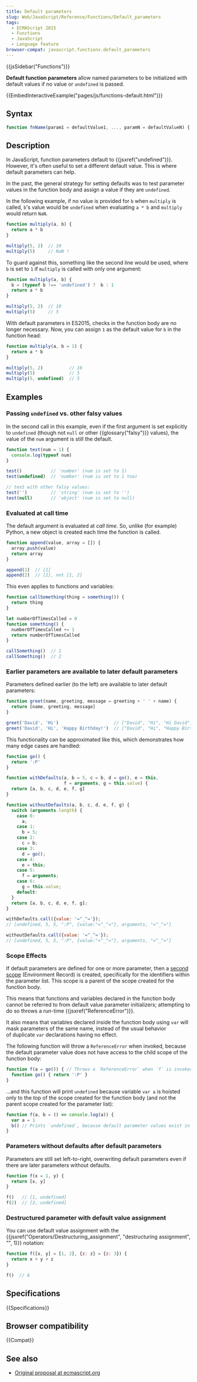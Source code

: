 ```yaml
---
title: Default parameters
slug: Web/JavaScript/Reference/Functions/Default_parameters
tags:
  - ECMAScript 2015
  - Functions
  - JavaScript
  - Language feature
browser-compat: javascript.functions.default_parameters
---
```

{{jsSidebar("Functions")}}

**Default function parameters** allow named parameters to be initialized with
default values if no value or `undefined` is passed.

{{EmbedInteractiveExample("pages/js/functions-default.html")}}

## Syntax

```js
function fnName(param1 = defaultValue1, ..., paramN = defaultValueN) { ... }
```

## Description

In JavaScript, function parameters default to {{jsxref("undefined")}}.
However, it's often useful to set a different default value. This is where
default parameters can help.

In the past, the general strategy for setting defaults was to test parameter
values in the function body and assign a value if they are `undefined`.

In the following example, if no value is provided for `b` when `multiply` is
called, `b`'s value would be `undefined` when evaluating `a * b` and `multiply`
would return `NaN`.

```js
function multiply(a, b) {
  return a * b
}

multiply(5, 2)  // 10
multiply(5)     // NaN !
```

To guard against this, something like the second line would be used, where `b`
is set to `1` if `multiply` is called with only one argument:

```js
function multiply(a, b) {
  b = (typeof b !== 'undefined') ?  b : 1
  return a * b
}

multiply(5, 2)  // 10
multiply(5)     // 5
```

With default parameters in ES2015, checks in the function body are no longer
necessary. Now, you can assign `1` as the default value for `b` in the function
head:

```js
function multiply(a, b = 1) {
  return a * b
}

multiply(5, 2)          // 10
multiply(5)             // 5
multiply(5, undefined)  // 5
```

## Examples

### Passing `undefined` vs. other falsy values

In the second call in this example, even if the first argument is set explicitly
to `undefined` (though not `null` or other {{glossary("falsy")}} values),
the value of the `num` argument is still the default.

```js
function test(num = 1) {
  console.log(typeof num)
}

test()           // 'number' (num is set to 1)
test(undefined)  // 'number' (num is set to 1 too)

// test with other falsy values:
test('')         // 'string' (num is set to '')
test(null)       // 'object' (num is set to null)
```

### Evaluated at call time

The default argument is evaluated at _call time_. So, unlike (for example)
Python, a new object is created each time the function is called.

```js
function append(value, array = []) {
  array.push(value)
  return array
}

append(1)  // [1]
append(2)  // [2], not [1, 2]
```

This even applies to functions and variables:

```js
function callSomething(thing = something()) {
  return thing
}

let numberOfTimesCalled = 0
function something() {
  numberOfTimesCalled += 1
  return numberOfTimesCalled
}

callSomething()  // 1
callSomething()  // 2
```

### Earlier parameters are available to later default parameters

Parameters defined earlier (to the left) are available to later default
parameters:

```js
function greet(name, greeting, message = greeting + ' ' + name) {
  return [name, greeting, message]
}

greet('David', 'Hi')                     // ["David", "Hi", "Hi David"]
greet('David', 'Hi', 'Happy Birthday!')  // ["David", "Hi", "Happy Birthday!"]
```

This functionality can be approximated like this, which demonstrates how many
edge cases are handled:

```js
function go() {
  return ':P'
}

function withDefaults(a, b = 5, c = b, d = go(), e = this,
                      f = arguments, g = this.value) {
  return [a, b, c, d, e, f, g]
}

function withoutDefaults(a, b, c, d, e, f, g) {
  switch (arguments.length) {
    case 0:
      a;
    case 1:
      b = 5;
    case 2:
      c = b;
    case 3:
      d = go();
    case 4:
      e = this;
    case 5:
      f = arguments;
    case 6:
      g = this.value;
    default:
  }
  return [a, b, c, d, e, f, g];
}

withDefaults.call({value: '=^_^='});
// [undefined, 5, 5, ":P", {value:"=^_^="}, arguments, "=^_^="]

withoutDefaults.call({value: '=^_^='});
// [undefined, 5, 5, ":P", {value:"=^_^="}, arguments, "=^_^="]
```

### Scope Effects

If default parameters are defined for one or more parameter, then a
[second scope](https://tc39.es/ecma262/#sec-functiondeclarationinstantiation) (Environment
Record) is created, specifically for the identifiers within the parameter list.
This scope is a parent of the scope created for the function body.

This means that functions and variables declared in the function body cannot be
referred to from default value parameter initializers; attempting to do so
throws a run-time {{jsxref("ReferenceError")}}.

It also means that variables declared inside the function body using `var` will
mask parameters of the same name, instead of the usual behavior of duplicate
`var` declarations having no effect.

The following function will throw a `ReferenceError` when invoked, because the
default parameter value does not have access to the child scope of the function
body:

```js example-bad
function f(a = go()) { // Throws a `ReferenceError` when `f` is invoked.
  function go() { return ':P' }
}
```

...and this function will print `undefined` because variable `var a` is hoisted
only to the top of the scope created for the function body (and not the parent
scope created for the parameter list):

```js example-bad
function f(a, b = () => console.log(a)) {
  var a = 1
  b() // Prints `undefined`, because default parameter values exist in their own scope
}
```

### Parameters without defaults after default parameters

Parameters are still set left-to-right, overwriting default parameters even if
there are later parameters without defaults.

```js
function f(x = 1, y) {
  return [x, y]
}

f()   // [1, undefined]
f(2)  // [2, undefined]
```

### Destructured parameter with default value assignment

You can use default value assignment with the
{{jsxref("Operators/Destructuring_assignment", "destructuring assignment", "", 1)}}
notation:

```js
function f([x, y] = [1, 2], {z: z} = {z: 3}) {
  return x + y + z
}

f()  // 6
```

## Specifications

{{Specifications}}

## Browser compatibility

{{Compat}}

## See also

- [Original proposal at ecmascript.org](http://wiki.ecmascript.org/doku.php?id=harmony:parameter_default_values)
